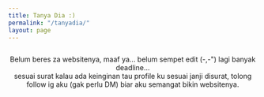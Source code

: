 ```yaml
---
title: Tanya Dia :)
permalink: "/tanyadia/"
layout: page
---
```


<div class="message" style="text-align: center; margin-top: 2em">
Belum beres za websitenya, maaf ya... belum sempet edit (-,-") lagi banyak deadline... <br/>
sesuai surat kalau ada keinginan tau profile ku sesuai janji disurat, tolong follow ig aku (gak perlu DM) biar aku semangat bikin websitenya.
</div>
